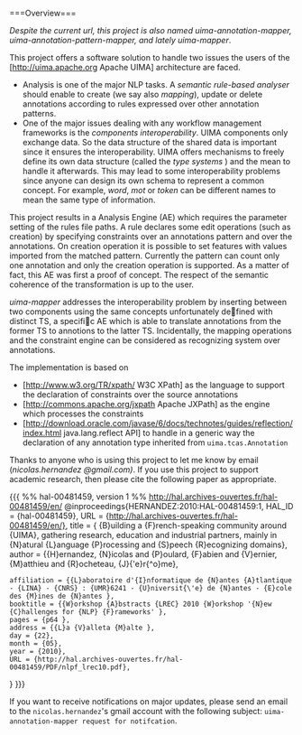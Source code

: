 
===Overview===

_Despite the current url, this project is also named *uima-annotation-mapper*, *uima-annotation-pattern-mapper*, and lately *uima-mapper*_.

This project offers a software solution to handle two issues the users of the [http://uima.apache.org Apache UIMA] architecture are faced.
  * Analysis is one of the major NLP tasks. A *semantic rule-based analyser* should enable to create (we say also _mapping_), update or delete annotations according to rules expressed over other annotation patterns.
  * One of the major issues dealing with any workflow management frameworks is the *components interoperability*. UIMA components only exchange data. So the data structure of the shared data is important since it ensures the interoperability. UIMA offers mechanisms to freely define its own data structure (called the _type systems_ ) and the mean to handle it afterwards. This may lead to some interoperability problems since anyone can design its own schema to represent a common concept. For example, _word_, _mot_ or _token_ can be different names to mean the same type of information. 


This project results in a Analysis Engine (AE) which requires the parameter setting of the rules file paths.
A rule declares some edit operations (such as creation) by specifying constraints over an annotations pattern and over the annotations. On creation operation it is possible to set features with values imported from the matched pattern.
Currently the pattern can count only one annotation and only the creation operation is supported. As a matter of fact, this AE was first a proof of concept.
The respect of the semantic coherence of the transformation is up to the user.

*uima-mapper* addresses the interoperability problem by inserting between two components using the same concepts unfortunately defined with distinct TS, a specific AE which is able to translate annotations from the former TS to annotions to the latter TS. 
Incidentally, the mapping operations and the constraint engine can be considered as recognizing system over annotations.

The implementation is based on  
  * [http://www.w3.org/TR/xpath/ W3C XPath] as  the language to support the declaration of constraints over the source annotations 
  * [http://commons.apache.org/jxpath Apache JXPath] as the engine which processes the constraints   
  * [http://download.oracle.com/javase/6/docs/technotes/guides/reflection/index.html java.lang.reflect API] to handle in a generic way the declaration of any annotation type inherited from `uima.tcas.Annotation` 


Thanks to anyone who is using this project to let me know by email (_nicolas.hernandez   @gmail.com)_. If you use this project to support academic research, then please cite the following paper as appropriate. 

{{{
%% hal-00481459, version 1
%% http://hal.archives-ouvertes.fr/hal-00481459/en/
@inproceedings{HERNANDEZ:2010:HAL-00481459:1,
    HAL_ID = {hal-00481459},
    URL = {http://hal.archives-ouvertes.fr/hal-00481459/en/},
    title = { {B}uilding a {F}rench-speaking community around {UIMA}, gathering research, education and industrial partners, mainly in {N}atural {L}anguage {P}rocessing and {S}peech {R}ecognizing domains},
    author = {{H}ernandez, {N}icolas and {P}oulard, {F}abien and {V}ernier, {M}atthieu and {R}ocheteau, {J}{\'e}r{\^o}me},
   
    affiliation = {{L}aboratoire d'{I}nformatique de {N}antes {A}tlantique - {LINA} - {CNRS} : {UMR}6241 - {U}niversit{\'e} de {N}antes - {E}cole des {M}ines de {N}antes },
    booktitle = {{W}orkshop {A}bstracts {LREC} 2010 {W}orkshop '{N}ew {C}hallenges for {NLP} {F}rameworks' },
    pages = {p64 },
    address = {{L}a {V}alleta {M}alte },
    day = {22},
    month = {05},
    year = {2010},
    URL = {http://hal.archives-ouvertes.fr/hal-00481459/PDF/nlpf_lrec10.pdf},
}
}}}

If you want to receive notifications on major updates, please send an email to the `nicolas.hernandez`'s gmail account with the following subject:  `uima-annotation-mapper request for notifcation`.
